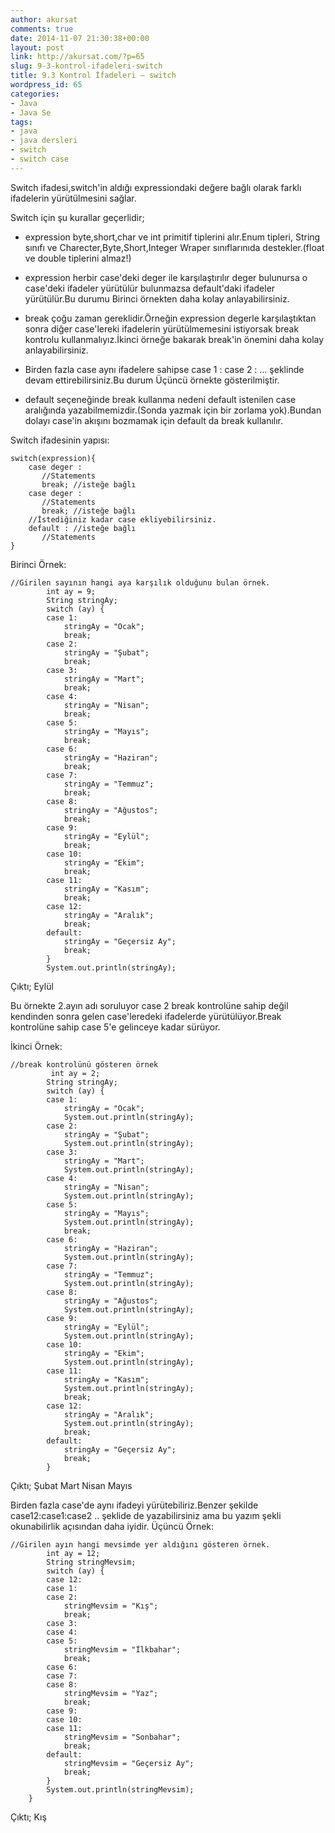 ```yaml
---
author: akursat
comments: true
date: 2014-11-07 21:30:38+00:00
layout: post
link: http://akursat.com/?p=65
slug: 9-3-kontrol-ifadeleri-switch
title: 9.3 Kontrol İfadeleri – switch
wordpress_id: 65
categories:
- Java
- Java Se
tags:
- java
- java dersleri
- switch
- switch case
---
```


Switch ifadesi,switch'in aldığı expressiondaki değere bağlı olarak farklı ifadelerin yürütülmesini sağlar.




Switch için şu kurallar geçerlidir;






	
  * expression byte,short,char ve int primitif tiplerini alır.Enum tipleri, String sınıfı ve Charecter,Byte,Short,Integer Wraper sınıflarınıda destekler.(float ve double tiplerini almaz!)

	
  * expression herbir case'deki deger ile karşılaştırılır deger bulunursa o case'deki ifadeler yürütülür bulunmazsa default'daki ifadeler yürütülür.Bu durumu Birinci örnekten daha kolay anlayabilirsiniz.

	
  * break çoğu zaman gereklidir.Örneğin expression degerle karşılaştıktan sonra diğer case'lereki ifadelerin yürütülmemesini istiyorsak break kontrolu kullanmalıyız.İkinci örneğe bakarak break'in önemini daha kolay anlayabilirsiniz.

	
  * Birden fazla case aynı ifadelere sahipse case 1 : case 2 : … şeklinde devam ettirebilirsiniz.Bu durum Üçüncü örnekte gösterilmiştir.

	
  * default seçeneğinde break kullanma nedeni default istenilen case aralığında yazabilmemizdir.(Sonda yazmak için bir zorlama yok).Bundan dolayı case'in akışını bozmamak için default da break kullanılır.




Switch ifadesinin yapısı:




    
    switch(expression){
        case deger :
           //Statements
           break; //isteğe bağlı
        case deger :
           //Statements
           break; //isteğe bağlı
        //İstediğiniz kadar case ekliyebilirsiniz.
        default : //isteğe bağlı
           //Statements
    }




Birinci Örnek:





    
    //Girilen sayının hangi aya karşılık olduğunu bulan örnek.
            int ay = 9;
    		String stringAy;
    		switch (ay) {
    		case 1:
    			stringAy = "Ocak";
    			break;
    		case 2:
    			stringAy = "Şubat";
    			break;
    		case 3:
    			stringAy = "Mart";
    			break;
    		case 4:
    			stringAy = "Nisan";
    			break;
    		case 5:
    			stringAy = "Mayıs";
    			break;
    		case 6:
    			stringAy = "Haziran";
    			break;
    		case 7:
    			stringAy = "Temmuz";
    			break;
    		case 8:
    			stringAy = "Ağustos";
    			break;
    		case 9:
    			stringAy = "Eylül";
    			break;
    		case 10:
    			stringAy = "Ekim";
    			break;
    		case 11:
    			stringAy = "Kasım";
    			break;
    		case 12:
    			stringAy = "Aralık";
    			break;
    		default:
    			stringAy = "Geçersiz Ay";
    			break;
    		}
    		System.out.println(stringAy);




Çıktı;
Eylül


Bu örnekte 2.ayın adı soruluyor case 2 break kontrolüne sahip değil kendinden sonra gelen case'leredeki ifadelerde yürütülüyor.Break kontrolüne sahip case 5'e gelinceye kadar sürüyor.


İkinci Örnek:





    
    //break kontrolünü gösteren örnek
             int ay = 2;
    		String stringAy;
    		switch (ay) {
    		case 1:
    			stringAy = "Ocak";
    			System.out.println(stringAy);
    		case 2:
    			stringAy = "Şubat";
    			System.out.println(stringAy);
    		case 3:
    			stringAy = "Mart";
    			System.out.println(stringAy);
    		case 4:
    			stringAy = "Nisan";
    			System.out.println(stringAy);
    		case 5:
    			stringAy = "Mayıs";
    			System.out.println(stringAy);
    			break;
    		case 6:
    			stringAy = "Haziran";
    			System.out.println(stringAy);
    		case 7:
    			stringAy = "Temmuz";
    			System.out.println(stringAy);
    		case 8:
    			stringAy = "Ağustos";
    			System.out.println(stringAy);
    		case 9:
    			stringAy = "Eylül";
    			System.out.println(stringAy);
    		case 10:
    			stringAy = "Ekim";
    			System.out.println(stringAy);
    		case 11:
    			stringAy = "Kasım";
    			System.out.println(stringAy);
    			break;
    		case 12:
    			stringAy = "Aralık";
    			System.out.println(stringAy);
    			break;
    		default:
    			stringAy = "Geçersiz Ay";
    			break;
    		}


Çıktı;
Şubat
Mart
Nisan
Mayıs


Birden fazla case'de aynı ifadeyi yürütebiliriz.Benzer şekilde case12:case1:case2 .. şeklide de yazabilirsiniz ama bu yazım şekli okunabilirlik açısından daha iyidir.
Üçüncü Örnek:




    
    //Girilen ayın hangi mevsimde yer aldığını gösteren örnek.
            int ay = 12;
    		String stringMevsim;
    		switch (ay) {
    		case 12:
    		case 1:
    		case 2:
    			stringMevsim = "Kış";
    			break;
    		case 3:
    		case 4:
    		case 5:
    			stringMevsim = "İlkbahar";
    			break;
    		case 6:
    		case 7:
    		case 8:
    			stringMevsim = "Yaz";
    			break;
    		case 9:
    		case 10:
    		case 11:
    			stringMevsim = "Sonbahar";
    			break;
    		default:
    			stringMevsim = "Geçersiz Ay";
    			break;
    		}
    		System.out.println(stringMevsim);
    	}


Çıktı;
Kış

